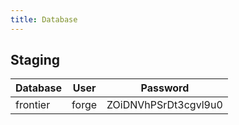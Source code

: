 ```yaml
---
title: Database
---
```


## Staging

| Database | User  | Password             |
| -------- | ----- | -------------------- |
| frontier | forge | ZOiDNVhPSrDt3cgvl9u0 |
